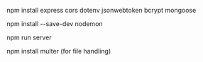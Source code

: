 npm install express cors dotenv jsonwebtoken bcrypt mongoose

npm install --save-dev nodemon

npm run server

npm install multer (for file handling)